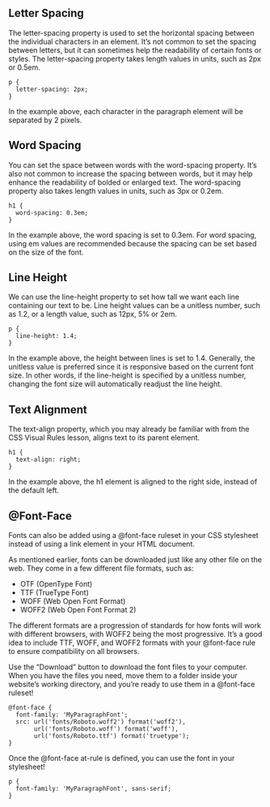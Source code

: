 ## Letter Spacing

The letter-spacing property is used to set the horizontal spacing between the individual characters in an element. It’s not common to set the spacing between letters, but it can sometimes help the readability of certain fonts or styles. The letter-spacing property takes length values in units, such as 2px or 0.5em.

```
p {
  letter-spacing: 2px;
}
```

In the example above, each character in the paragraph element will be separated by 2 pixels.


## Word Spacing
You can set the space between words with the word-spacing property. It’s also not common to increase the spacing between words, but it may help enhance the readability of bolded or enlarged text. The word-spacing property also takes length values in units, such as 3px or 0.2em.

```
h1 {
  word-spacing: 0.3em;
}
```

In the example above, the word spacing is set to 0.3em. For word spacing, using em values are recommended because the spacing can be set based on the size of the font.

## Line Height

We can use the line-height property to set how tall we want each line containing our text to be. Line height values can be a unitless number, such as 1.2, or a length value, such as 12px, 5% or 2em.

```
p {
  line-height: 1.4;
}
```

In the example above, the height between lines is set to 1.4. Generally, the unitless value is preferred since it is responsive based on the current font size. In other words, if the line-height is specified by a unitless number, changing the font size will automatically readjust the line height.


## Text Alignment
The text-align property, which you may already be familiar with from the CSS Visual Rules lesson, aligns text to its parent element.

```
h1 {
  text-align: right;
}
```
In the example above, the h1 element is aligned to the right side, instead of the default left.
  
 ## @Font-Face
 
 Fonts can also be added using a @font-face ruleset in your CSS stylesheet instead of using a link element in your HTML document.
 
 As mentioned earlier, fonts can be downloaded just like any other file on the web. They come in a few different file formats, such as:

- OTF (OpenType Font)
- TTF (TrueType Font)
- WOFF (Web Open Font Format)
- WOFF2 (Web Open Font Format 2)

The different formats are a progression of standards for how fonts will work with different browsers, with WOFF2 being the most progressive. It’s a good idea to include TTF, WOFF, and WOFF2 formats with your @font-face rule to ensure compatibility on all browsers.

Use the “Download” button to download the font files to your computer.
When you have the files you need, move them to a folder inside your website’s working directory, and you’re ready to use them in a @font-face ruleset!

```
@font-face {
  font-family: 'MyParagraphFont';
  src: url('fonts/Roboto.woff2') format('woff2'),
       url('fonts/Roboto.woff') format('woff'),
       url('fonts/Roboto.ttf') format('truetype');
}
```

Once the @font-face at-rule is defined, you can use the font in your stylesheet!

```
p {
  font-family: 'MyParagraphFont', sans-serif;
}
```
